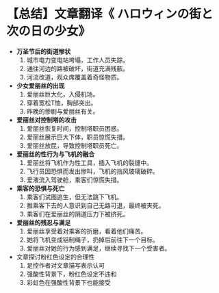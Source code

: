 # 【总结】文章翻译《 ハロウィンの街と次の日の少女》

-   **万圣节后的街道惨状**
    1.  城市电力变电站垮塌，工作人员失踪。
    2.  通往河边的路被破坏，街道充满残骸。
    3.  河流改道，观众席覆盖着奇怪物质。
-   **少女爱丽丝的出现**
    1.  爱丽丝巨大化，入侵机场。
    2.  穿着宽松T恤，胸部突出。
    3.  昨晚的惨剧与爱丽丝有关。
-   **爱丽丝对控制塔的攻击**
    1.  爱丽丝恢复时间，控制塔职员困惑。
    2.  爱丽丝展示巨大下体，职员惊慌失措。
    3.  爱丽丝放屁，导致控制塔职员死亡。
-   **爱丽丝的性行为与飞机的融合**
    1.  爱丽丝将飞机作为性工具，插入飞机的裂缝中。
    2.  飞行员因恐惧而发出惨叫，飞机的挡风玻璃破碎。
    3.  爱液流入驾驶舱，乘客们惊慌失措。
-   **乘客的恐惧与死亡**
    1.  乘客们试图逃生，但无法跳下飞机。
    2.  推乘客下去的人意识到自己无路可退，最终被夹死。
    3.  乘客们在爱丽丝的阴道压力下被挤死。
-   **爱丽丝的残忍与满足**
    1.  爱丽丝享受着对乘客的折磨，看着他们痛苦。
    2.  她将飞机变成铝制绳子，扔掉后前往下一个目标。
    3.  爱丽丝对她的行为感到满足，继续寻找下一个受害者。
-   文章探讨粉红色设定的合理性
    1.  足控作者对文章描写表示认可
    2.  强酸性背景下，粉红色设定不违和
    3.  彩虹色在强酸性背景下也能接受